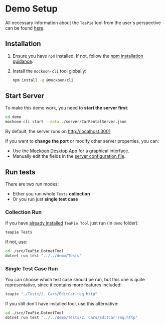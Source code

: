 
# Demo Setup

All necessary information about the `TeaPie` tool from the user's perspective can be found [here](../README.md).

## Installation

1. Ensure you have `npm` installed. If not, follow the [npm installation guidance](https://docs.npmjs.com/downloading-and-installing-node-js-and-npm).

2. Install the `mockoon-cli` tool globally:

    ```sh
    npm install -g @mockoon/cli
    ```

## Start Server

To make this demo work, you need to **start the server first**:

```sh
cd demo
mockoon-cli start --data ./server/CarRentalServer.json
```

By default, the server runs on [http://localhost:3001](http://localhost:3001).

If you want to **change the port** or modify other server properties, you can:

- Use the [Mockoon Desktop App](https://mockoon.com/) for a graphical interface.
- Manually edit the fields in the [server configuration file](server/CarRentalServer.json).

## Run tests

There are two run modes:

- Either you run whole `Tests` **collection**
- Or you run just **single test case**

### Collection Run

If you have [already installed](../README.md#how-to-install-locally) `TeaPie.Tool` just run (in `demo` folder):

```sh
teapie Tests
```

If not, use:

```sh
cd ./src/TeaPie.DotnetTool
dotnet run test "../../demo/Tests"
```

### Single Test Case Run

You can choose which test case should be run, but this one is quite representative, since it contains more features included:

```sh
teapie "./Tests/2. Cars/EditCar-req.http"
```

If you still don't have installed tool, use this alternative:

```sh
cd ./src/TeaPie.DotnetTool
dotnet run test "../../demo/Tests/2. Cars/EditCar-req.http"
```
